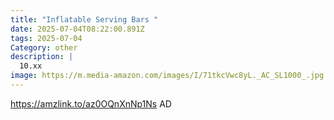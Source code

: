```yaml
---
title: "Inflatable Serving Bars "
date: 2025-07-04T08:22:00.891Z
tags: 2025-07-04
Category: other
description: |
  10.xx
image: https://m.media-amazon.com/images/I/71tkcVwc8yL._AC_SL1000_.jpg
---
```

https://amzlink.to/az0OQnXnNp1Ns
AD